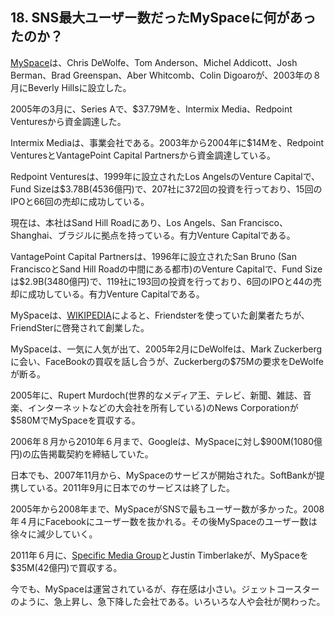 ## 18. SNS最大ユーザー数だったMySpaceに何があったのか？

[MySpace](https://myspace.com)は、Chris DeWolfe、Tom Anderson、Michel Addicott、Josh Berman、Brad Greenspan、Aber Whitcomb、Colin Digoaroが、2003年の８月にBeverly Hillsに設立した。

2005年の3月に、Series Aで、$37.79Mを、Intermix Media、Redpoint Venturesから資金調達した。

Intermix Mediaは、事業会社である。2003年から2004年に$14Mを、Redpoint VenturesとVantagePoint Capital Partnersから資金調達している。

Redpoint Venturesは、1999年に設立されたLos AngelsのVenture Capitalで、Fund Sizeは$3.78B(4536億円)で、207社に372回の投資を行っており、15回のIPOと66回の売却に成功している。

現在は、本社はSand Hill Roadにあり、Los Angels、San Francisco、Shanghai、ブラジルに拠点を持っている。有力Venture Capitalである。

VantagePoint Capital Partnersは、1996年に設立されたSan Bruno (San FranciscoとSand Hill Roadの中間にある都市)のVenture Capitalで、Fund Sizeは$2.9B(3480億円)で、119社に193回の投資を行っており、6回のIPOと44の売却に成功している。有力Venture Capitalである。

MySpaceは、[WIKIPEDIA](https://en.wikipedia.org/wiki/Myspace)によると、Friendsterを使っていた創業者たちが、FriendSterに啓発されて創業した。

MySpaceは、一気に人気が出て、2005年2月にDeWolfeは、Mark Zuckerbergに会い、FaceBookの買収を話し合うが、Zuckerbergの$75Mの要求をDeWolfeが断る。

2005年に、Rupert Murdoch(世界的なメディア王、テレビ、新聞、雑誌、音楽、インターネットなどの大会社を所有している)のNews Corporationが$580MでMySpaceを買収する。

2006年８月から2010年６月まで、Googleは、MySpaceに対し$900M(1080億円)の広告掲載契約を締結していた。

日本でも、2007年11月から、MySpaceのサービスが開始された。SoftBankが提携している。2011年9月に日本でのサービスは終了した。

2005年から2008年まで、MySpaceがSNSで最もユーザー数が多かった。2008年４月にFacebookにユーザー数を抜かれる。その後MySpaceのユーザー数は徐々に減少していく。

2011年６月に、[Specific Media Group](http://www.specificmedia.com)とJustin Timberlakeが、MySpaceを$35M(42億円)で買収する。

今でも、MySpaceは運営されているが、存在感は小さい。ジェットコースターのように、急上昇し、急下降した会社である。いろいろな人や会社が関わった。
